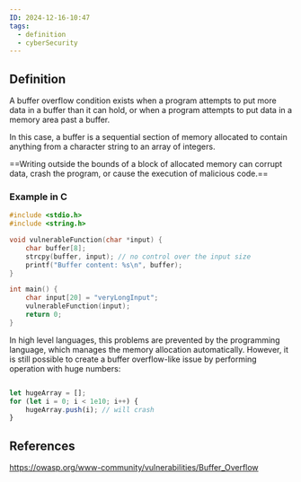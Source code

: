 ```yaml
---
ID: 2024-12-16-10:47
tags:
  - definition
  - cyberSecurity
---
```

## Definition

A buffer overflow condition exists when a program attempts to put more data in a  buffer than it can hold, or when a program attempts to put data in a memory area past a buffer.

In this case, a buffer is a sequential section of memory allocated to contain anything from a character string to an array of integers. 

==Writing outside the bounds of a block of allocated memory can corrupt data, crash the program, or cause the execution of malicious code.==

### Example in C

```C
#include <stdio.h>
#include <string.h>

void vulnerableFunction(char *input) {
    char buffer[8];
    strcpy(buffer, input); // no control over the input size
    printf("Buffer content: %s\n", buffer);
}

int main() {
    char input[20] = "veryLongInput";
    vulnerableFunction(input);
    return 0;
}
```

In high level languages, this problems are prevented by the programming language, which manages the memory allocation automatically. However, it is still possible to create a buffer overflow-like issue by performing operation with huge numbers:

```JavaScript

let hugeArray = [];
for (let i = 0; i < 1e10; i++) {
    hugeArray.push(i); // will crash
}

```
## References
https://owasp.org/www-community/vulnerabilities/Buffer_Overflow
